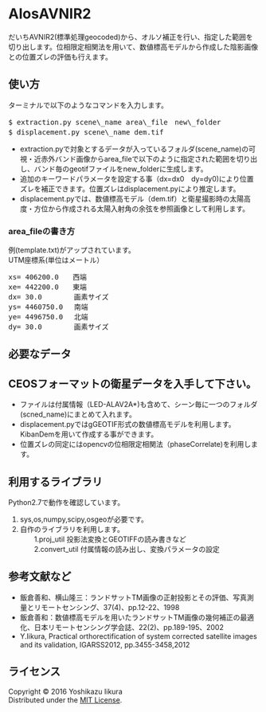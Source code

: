 AlosAVNIR2
======================
だいちAVNIR2(標準処理geocoded)から、オルソ補正を行い、指定した範囲を切り出します。位相限定相関法を用いて、数値標高モデルから作成した陰影画像との位置ズレの評価も行えます。

使い方
------
ターミナルで以下のようなコマンドを入力します。
<pre>
$ extraction.py scene\_name area\_file　new\_folder 
$ displacement.py scene\_name dem.tif　
</pre>

* extraction.pyで対象とするデータが入っているフォルダ(scene\_name)の可視・近赤外バンド画像からarea_fileで以下のように指定された範囲を切り出し、バンド毎のgeotifファイルをnew\_folderに生成します。
* 追加のキーワードパラメータを設定する事（dx=dx0　dy=dy0)により位置ズレを補正できます。位置ズレはdisplacement.pyにより推定します。
* displacement.pyでは、数値標高モデル（dem.tif）と衛星撮影時の太陽高度・方位から作成される太陽入射角の余弦を参照画像として利用します。

### area_fileの書き方 ###
例(template.txt)がアップされています。  
UTM座標系(単位はメートル）
<pre>
xs= 406200.0　　西端
xe= 442200.0　　東端
dx= 30.0　　　　 画素サイズ
ys= 4460750.0　 南端
ye= 4496750.0　 北端
dy= 30.0　　　　 画素サイズ
</pre>

必要なデータ
----------------
CEOSフォーマットの衛星データを入手して下さい。
---
* ファイルは付属情報（LED-ALAV2A\*)も含めて、シーン毎に一つのフォルダ(scned\_name)にまとめて入れます。
* displacement.pyではgGEOTIF形式の数値標高モデルを利用します。KibanDemを用いて作成する事ができます。
* 位置ズレの同定にはopencvの位相限定相関法（phaseCorrelate)を利用します。

利用するライブラリ
--------
Python2.7で動作を確認しています。

1. sys,os,numpy,scipy,osgeoが必要です。
2. 自作のライブラリを利用します。  
　　1.proj\_util  投影法変換とGEOTIFFの読み書きなど  
　　2.convert\_util 付属情報の読み出し、変換パラメータの設定

参考文献など
--------
* 飯倉善和、横山隆三：ランドサットTM画像の正射投影とその評価、写真測量とリモートセンシング、37(4)、pp.12-22、1998
* 飯倉善和：数値標高モデルを用いたランドサットTM画像の幾何補正の最適化、日本リモートセンシング学会誌、22(2)、pp.189-195、2002
* Y.Iikura, Practical orthorectification of system corrected satellite images and its validation, IGARSS2012, pp.3455-3458,2012


ライセンス
----------
Copyright &copy; 2016 Yoshikazu Iikura  
Distributed under the [MIT License][mit].

[MIT]: http://www.opensource.org/licenses/mit-